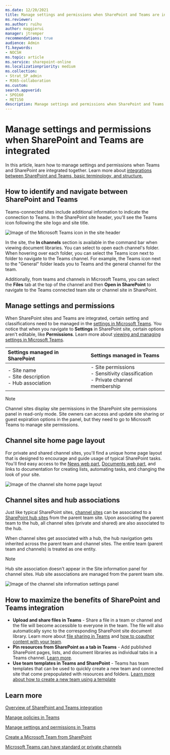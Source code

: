 ```yaml
---
ms.date: 12/20/2021
title: Manage settings and permissions when SharePoint and Teams are integrated
ms.reviewer: 
ms.author: ruihu
author: maggierui
manager: jtremper
recommendations: true
audience: Admin
f1.keywords:
- NOCSH
ms.topic: article
ms.service: sharepoint-online
ms.localizationpriority: medium
ms.collection:  
- Strat_SP_admin
- M365-collaboration
ms.custom:
search.appverid:
- SPO160
- MET150
description: Manage settings and permissions when SharePoint and Teams are integrated.
---
```


# Manage settings and permissions when SharePoint and Teams are integrated

In this article, learn how to manage settings and permissions when Teams and SharePoint are integrated together. Learn more about [integrations between SharePoint and Teams, basic terminology, and structure.](teams-connected-sites.md)

## How to identify and navigate between SharePoint and Teams

Teams-connected sites include additional information to indicate the connection to Teams. In the SharePoint site header, you'll see the Teams icon following the site logo and site title.

![Image of the Microsoft Teams icon in the site header](media/teams-connected-icon-2.png)

In the site, the **In channels** section is available in the command bar when viewing document libraries. You can select to open each channel's folder. When hovering over each folder, you can select the Teams icon next to folder to navigate to the Teams channel. For example, the Teams icon next to the "General" folder leads you to Teams and the general channel for the team. 

Additionally, from teams and channels in Microsoft Teams, you can select the **Files** tab at the top  of the channel and then **Open in SharePoint** to navigate to the Teams connected team site or channel site in SharePoint.

## Manage settings and permissions

When SharePoint sites and Teams are integrated, certain setting and classifications need to be managed in the [settings in Microsoft Teams](https://support.microsoft.com/office/manage-team-settings-and-permissions-in-teams-ce053b04-1b8e-4796-baa8-90dc427b3acc). You notice that when you navigate to **Settings** in SharePoint site, certain options aren't editable, like **Permissions**. Learn more about [viewing and managing settings in Microsoft Teams](https://support.microsoft.com/office/manage-team-settings-and-permissions-in-teams-ce053b04-1b8e-4796-baa8-90dc427b3acc).

| Settings managed in SharePoint | Settings managed in Teams  |
| :------------------- | :------------------- |
| - Site name <br> - Site description <br> - Hub association | - Site permissions <br> - Sensitivity classification <br> - Private channel membership|

> [!NOTE]
> Channel sites display site permissions in the SharePoint site permissions panel in read-only mode. Site owners can access and update site sharing or guest expiration options in the panel, but they need to go to Microsoft Teams to manage site permissions.

## Channel site home page layout

For private and shared channel sites, you'll find a unique home page layout that is designed to encourage and guide usage of typical SharePoint tasks. You'll find easy access to the [News web part](https://support.microsoft.com/office/use-the-news-web-part-on-a-sharepoint-page-c2dcee50-f5d7-434b-8cb9-a7feefd9f165), [Documents web part](https://support.microsoft.com/office/use-the-document-library-web-part-a9dfecc3-2050-4528-9f00-2c5afc5731b0), and links to documentation for creating lists, automating tasks, and changing the look of your site.  

![Image of the channel site home page layout](media/channel-site-layout.jpg)

## Channel sites and hub associations

Just like typical SharePoint sites, [channel sites](teams-connected-sites.md) can be associated to a [SharePoint hub sites](https://support.microsoft.com/office/what-is-a-sharepoint-hub-site-fe26ae84-14b7-45b6-a6d1-948b3966427f) from the parent team site. Upon associating the parent team to the hub, all channel sites (private and shared) are also associated to the hub. 

When channel sites get associated with a hub, the hub navigation gets inherited across the parent team and channel sites. The entire team (parent team and channels) is treated as one entity.

> [!NOTE]
> Hub site association doesn't appear in the Site information panel for channel sites. Hub site associations are managed from the parent team site.

![Image of the channel site information settings panel](media/channel-site-hub.jpg)

## How to maximize the benefits of SharePoint and Teams integration

- **Upload and share files in Teams** - Share a file in a team or channel and the file will become accessible to everyone in the team. The file will also automatically sync to the corresponding SharePoint site document library. Learn more about [file sharing in Teams](https://support.microsoft.com/office/share-files-in-teams-0c4d34ee-5dd8-46d5-ab35-0d227b5e6eb5) and [how to coauthor content with your team](https://support.microsoft.com/office/document-collaboration-and-co-authoring-ee1509b4-1f6e-401e-b04a-782d26f564a4).
- **Pin resources from SharePoint as a tab in Teams** - Add published SharePoint pages, lists, and document libraries as individual tabs in a Teams channel. [Learn more](https://support.microsoft.com/office/add-a-sharepoint-page-list-or-document-library-as-a-tab-in-teams-131edef1-455f-4c67-a8ce-efa2ebf25f0b).
- **Use team templates in Teams and SharePoint** - Teams has team templates that can be used to quickly create a new team and connected site that come prepopulated with resources and folders. [Learn more about how to create a new team using a template](https://support.microsoft.com/office/create-a-team-with-team-templates-702a2977-e662-4038-bef5-bdf8ee47b17b)

## Learn more

[Overview of SharePoint and Teams integration](teams-connected-sites.md)

[Manage policies in Teams](/MicrosoftTeams/teams-policies)

[Manage settings and permissions in Teams](https://support.microsoft.com/office/ce053b04-1b8e-4796-baa8-90dc427b3acc)

[Create a Microsoft Team from SharePoint](https://support.microsoft.com/office/create-a-microsoft-team-from-sharepoint-545973b6-c38f-426a-b2b6-16405a561628)

[Microsoft Teams can have standard or private channels](https://support.microsoft.com/office/teams-can-have-standard-or-private-channels-de3e20b0-7494-439c-b7e5-75899ebe6a0e)

